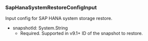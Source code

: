 ### SapHanaSystemRestoreConfigInput
Input config for SAP HANA system storage restore.

- snapshotId: System.String
  - Required. Supported in v9.1+
      ID of the snapshot to restore.
